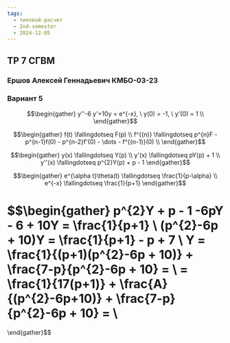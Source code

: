 ```yaml
---
tags:
  - типовой-расчет
  - 2nd-semester
  - 2024-12-05
---
```


## ТР 7 СГВМ

### Ершов Алексей Геннадьевич КМБО-03-23

### Вариант 5

$$\begin{gather}
y''-6 y'+10y = e^{-x}, \ y(0) = -1, \ y'(0) = 1 \\
\end{gather}$$

$$\begin{gather}
f(t) \fallingdotseq F(p) \\
f^{(n)} \fallingdotseq p^{n}F - p^{n-1}f(0) - p^{n-2}f'(0) - \dots - f^{(n-1)}(0) \\
\end{gather}$$

$$\begin{gather}
y(x) \fallingdotseq Y(p) \\
y'(x) \fallingdotseq pY(p) + 1 \\
y''(x) \fallingdotseq p^{2}Y(p) + p - 1
\end{gather}$$

$$\begin{gather}
e^{\alpha t}\theta(t) \fallingdotseq \frac{1}{p-\alpha} \\
e^{-x} \fallingdotseq \frac{1}{p+1}
\end{gather}$$

$$\begin{gather}
p^{2}Y + p - 1 -6pY - 6 + 10Y = \frac{1}{p+1} \\
(p^{2}-6p + 10)Y = \frac{1}{p+1} - p + 7 \\
Y = \frac{1}{(p+1)(p^{2}-6p + 10)} + \frac{7-p}{p^{2}-6p + 10} = \\
= \frac{1}{17(p+1)} + \frac{A}{(p^{2}-6p+10)}  + \frac{7-p}{p^{2}-6p + 10} = \\
= 
\end{gather}$$
